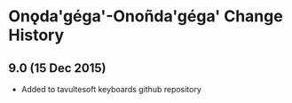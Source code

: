 Onǫda'géga'-Onoñda'géga' Change History
============================

9.0 (15 Dec 2015)
-----------------

* Added to tavultesoft keyboards github repository
